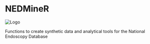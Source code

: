 # NEDMineR

![Logo](/home/rstudio/NEDMineR/img/NEDLogo.png)

Functions to create synthetic data and analytical tools for the National Endoscopy Database 
